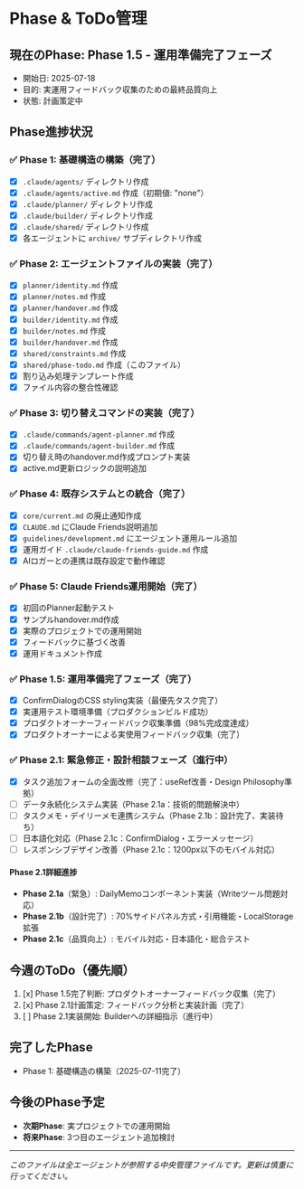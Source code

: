 # Phase & ToDo管理

## 現在のPhase: Phase 1.5 - 運用準備完了フェーズ
- 開始日: 2025-07-18
- 目的: 実運用フィードバック収集のための最終品質向上
- 状態: 計画策定中

## Phase進捗状況

### ✅ Phase 1: 基礎構造の構築（完了）
- [x] `.claude/agents/` ディレクトリ作成
- [x] `.claude/agents/active.md` 作成（初期値: "none"）
- [x] `.claude/planner/` ディレクトリ作成
- [x] `.claude/builder/` ディレクトリ作成
- [x] `.claude/shared/` ディレクトリ作成
- [x] 各エージェントに `archive/` サブディレクトリ作成

### ✅ Phase 2: エージェントファイルの実装（完了）
- [x] `planner/identity.md` 作成
- [x] `planner/notes.md` 作成
- [x] `planner/handover.md` 作成
- [x] `builder/identity.md` 作成
- [x] `builder/notes.md` 作成
- [x] `builder/handover.md` 作成
- [x] `shared/constraints.md` 作成
- [x] `shared/phase-todo.md` 作成（このファイル）
- [x] 割り込み処理テンプレート作成
- [x] ファイル内容の整合性確認

### ✅ Phase 3: 切り替えコマンドの実装（完了）
- [x] `.claude/commands/agent-planner.md` 作成
- [x] `.claude/commands/agent-builder.md` 作成
- [x] 切り替え時のhandover.md作成プロンプト実装
- [x] active.md更新ロジックの説明追加

### ✅ Phase 4: 既存システムとの統合（完了）
- [x] `core/current.md` の廃止通知作成
- [x] `CLAUDE.md` にClaude Friends説明追加
- [x] `guidelines/development.md` にエージェント運用ルール追加
- [x] 運用ガイド `.claude/claude-friends-guide.md` 作成
- [x] AIロガーとの連携は既存設定で動作確認

### ✅ Phase 5: Claude Friends運用開始（完了）
- [x] 初回のPlanner起動テスト
- [x] サンプルhandover.md作成
- [x] 実際のプロジェクトでの運用開始
- [x] フィードバックに基づく改善
- [x] 運用ドキュメント作成

### ✅ Phase 1.5: 運用準備完了フェーズ（完了）
- [x] ConfirmDialogのCSS styling実装（最優先タスク完了）
- [x] 実運用テスト環境準備（プロダクションビルド成功）
- [x] プロダクトオーナーフィードバック収集準備（98%完成度達成）
- [x] プロダクトオーナーによる実使用フィードバック収集（完了）

### ✅ Phase 2.1: 緊急修正・設計相談フェーズ（進行中）
- [x] タスク追加フォームの全面改修（完了：useRef改善・Design Philosophy準拠）
- [ ] データ永続化システム実装（Phase 2.1a：技術的問題解決中）
- [ ] タスクメモ・デイリーメモ連携システム（Phase 2.1b：設計完了、実装待ち）
- [ ] 日本語化対応（Phase 2.1c：ConfirmDialog・エラーメッセージ）
- [ ] レスポンシブデザイン改善（Phase 2.1c：1200px以下のモバイル対応）

#### Phase 2.1詳細進捗
- **Phase 2.1a**（緊急）: DailyMemoコンポーネント実装（Writeツール問題対応）
- **Phase 2.1b**（設計完了）: 70%サイドパネル方式・引用機能・LocalStorage拡張
- **Phase 2.1c**（品質向上）: モバイル対応・日本語化・総合テスト

## 今週のToDo（優先順）
1. [x] Phase 1.5完了判断: プロダクトオーナーフィードバック収集（完了）
2. [x] Phase 2.1計画策定: フィードバック分析と実装計画（完了）
3. [ ] Phase 2.1実装開始: Builderへの詳細指示（進行中）

## 完了したPhase
- Phase 1: 基礎構造の構築（2025-07-11完了）

## 今後のPhase予定
- **次期Phase**: 実プロジェクトでの運用開始
- **将来Phase**: 3つ目のエージェント追加検討

---
*このファイルは全エージェントが参照する中央管理ファイルです。更新は慎重に行ってください。*
